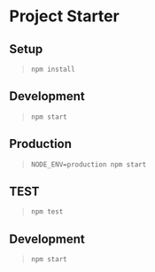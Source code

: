 # Project Starter

## Setup

> `npm install`

## Development

> `npm start`

## Production

> `NODE_ENV=production npm start`

## TEST

> `npm test`

## Development

> `npm start`
